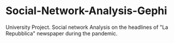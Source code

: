 # Social-Network-Analysis-Gephi
University Project. Social network Analysis on the headlines of "La Repubblica" newspaper during the pandemic.
